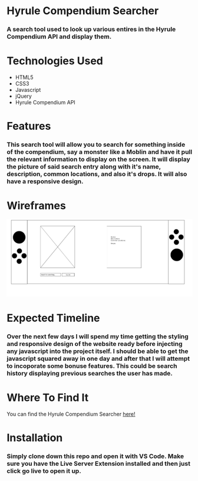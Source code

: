 # Hyrule Compendium Searcher
### A search tool used to look up various entires in the Hyrule Compendium API and display them.

# Technologies Used
- HTML5
- CSS3
- Javascript
- jQuery
- Hyrule Compendium API

# Features
### This search tool will allow you to search for something inside of the compendium, say a monster like a Moblin and have it pull the relevant information to display on the screen. It will display the picture of said search entry along with it's name, description, common locations, and also it's drops. It will also have a responsive design.

# Wireframes
![Wireframe of a Nintendo Switch](/Hyrule/images/Wireframe1.png)

# Expected Timeline
### Over the next few days I will spend my time getting the styling and responsive design of the website ready before injecting any javascript into the project itself. I should be able to get the javascript squared away in one day and after that I will attempt to incoporate some bonuse features. This could be search history displaying previous searches the user has made.

# Where To Find It
You can find the Hyrule Compendium Searcher [here!](https://hyrule-compendium-searcher.onrender.com/)

# Installation
### Simply clone down this repo and open it with VS Code. Make sure you have the Live Server Extension installed and then just click go live to open it up.
